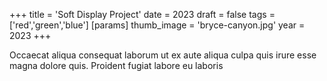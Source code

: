 +++
title = 'Soft Display Project'
date = 2023
draft = false
tags = ['red','green','blue']
[params]
    thumb_image = 'bryce-canyon.jpg'
    year = 2023
+++

Occaecat aliqua consequat laborum ut ex aute aliqua culpa quis irure esse magna dolore quis. Proident fugiat labore eu laboris